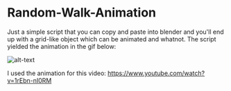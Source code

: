 # Random-Walk-Animation
Just a simple script that you can copy and paste into blender and you'll end up with a grid-like object which can be animated and whatnot. The script yielded the animation in the gif below:

![alt-text](https://github.com/kelmensonj/Pybaseball-Pandas-and-Python-for-DIY-Sabermetrics/blob/master/wallCrawl.gif)

I used the animation for this video: https://www.youtube.com/watch?v=1rEbn-nI0RM

